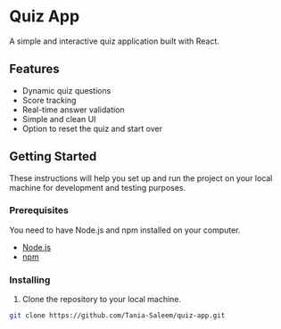 # Quiz App

A simple and interactive quiz application built with React.

## Features

- Dynamic quiz questions
- Score tracking
- Real-time answer validation
- Simple and clean UI
- Option to reset the quiz and start over

## Getting Started

These instructions will help you set up and run the project on your local machine for development and testing purposes.

### Prerequisites

You need to have Node.js and npm installed on your computer.

- [Node.js](https://nodejs.org/en/download/)
- [npm](https://www.npmjs.com/get-npm)

### Installing

1. Clone the repository to your local machine.

```sh
git clone https://github.com/Tania-Saleem/quiz-app.git
